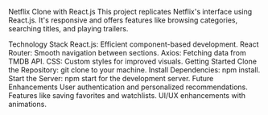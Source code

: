 Netflix Clone with React.js
This project replicates Netflix's interface using React.js. It's responsive and offers features like browsing categories, searching titles, and playing trailers.

Technology Stack
React.js: Efficient component-based development.
React Router: Smooth navigation between sections.
Axios: Fetching data from TMDB API.
CSS: Custom styles for improved visuals.
Getting Started
Clone the Repository: git clone to your machine.
Install Dependencies: npm install.
Start the Server: npm start for the development server.
Future Enhancements
User authentication and personalized recommendations.
Features like saving favorites and watchlists.
UI/UX enhancements with animations.